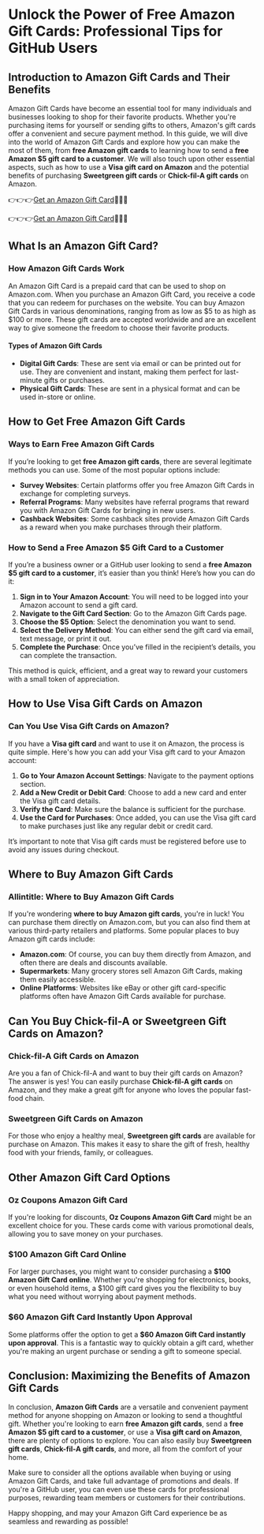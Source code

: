 # Unlock the Power of Free Amazon Gift Cards: Professional Tips for GitHub Users

## Introduction to Amazon Gift Cards and Their Benefits

Amazon Gift Cards have become an essential tool for many individuals and businesses looking to shop for their favorite products. Whether you're purchasing items for yourself or sending gifts to others, Amazon's gift cards offer a convenient and secure payment method. In this guide, we will dive into the world of Amazon Gift Cards and explore how you can make the most of them, from **free Amazon gift cards** to learning how to send a **free Amazon $5 gift card to a customer**. We will also touch upon other essential aspects, such as how to use a **Visa gift card on Amazon** and the potential benefits of purchasing **Sweetgreen gift cards** or **Chick-fil-A gift cards** on Amazon.

👉👉👉[Get an Amazon Gift Card](https://free.aazones.com/Amz_Gift_Card.html)🎁🎁🎁

👉👉👉[Get an Amazon Gift Card](https://free.aazones.com/Amz_Gift_Card.html)🎁🎁🎁

## What Is an Amazon Gift Card?

### How Amazon Gift Cards Work

An Amazon Gift Card is a prepaid card that can be used to shop on Amazon.com. When you purchase an Amazon Gift Card, you receive a code that you can redeem for purchases on the website. You can buy Amazon Gift Cards in various denominations, ranging from as low as $5 to as high as $100 or more. These gift cards are accepted worldwide and are an excellent way to give someone the freedom to choose their favorite products.

#### Types of Amazon Gift Cards

- **Digital Gift Cards**: These are sent via email or can be printed out for use. They are convenient and instant, making them perfect for last-minute gifts or purchases.
- **Physical Gift Cards**: These are sent in a physical format and can be used in-store or online.

## How to Get Free Amazon Gift Cards

### Ways to Earn Free Amazon Gift Cards

If you’re looking to get **free Amazon gift cards**, there are several legitimate methods you can use. Some of the most popular options include:

- **Survey Websites**: Certain platforms offer you free Amazon Gift Cards in exchange for completing surveys.
- **Referral Programs**: Many websites have referral programs that reward you with Amazon Gift Cards for bringing in new users.
- **Cashback Websites**: Some cashback sites provide Amazon Gift Cards as a reward when you make purchases through their platform.

### How to Send a Free Amazon $5 Gift Card to a Customer

If you’re a business owner or a GitHub user looking to send a **free Amazon $5 gift card to a customer**, it’s easier than you think! Here’s how you can do it:

1. **Sign in to Your Amazon Account**: You will need to be logged into your Amazon account to send a gift card.
2. **Navigate to the Gift Card Section**: Go to the Amazon Gift Cards page.
3. **Choose the $5 Option**: Select the denomination you want to send.
4. **Select the Delivery Method**: You can either send the gift card via email, text message, or print it out.
5. **Complete the Purchase**: Once you’ve filled in the recipient’s details, you can complete the transaction.

This method is quick, efficient, and a great way to reward your customers with a small token of appreciation.

## How to Use Visa Gift Cards on Amazon

### Can You Use Visa Gift Cards on Amazon?

If you have a **Visa gift card** and want to use it on Amazon, the process is quite simple. Here's how you can add your Visa gift card to your Amazon account:

1. **Go to Your Amazon Account Settings**: Navigate to the payment options section.
2. **Add a New Credit or Debit Card**: Choose to add a new card and enter the Visa gift card details.
3. **Verify the Card**: Make sure the balance is sufficient for the purchase.
4. **Use the Card for Purchases**: Once added, you can use the Visa gift card to make purchases just like any regular debit or credit card.

It’s important to note that Visa gift cards must be registered before use to avoid any issues during checkout.

## Where to Buy Amazon Gift Cards

### Allintitle: Where to Buy Amazon Gift Cards

If you're wondering **where to buy Amazon gift cards**, you're in luck! You can purchase them directly on Amazon.com, but you can also find them at various third-party retailers and platforms. Some popular places to buy Amazon gift cards include:

- **Amazon.com**: Of course, you can buy them directly from Amazon, and often there are deals and discounts available.
- **Supermarkets**: Many grocery stores sell Amazon Gift Cards, making them easily accessible.
- **Online Platforms**: Websites like eBay or other gift card-specific platforms often have Amazon Gift Cards available for purchase.

## Can You Buy Chick-fil-A or Sweetgreen Gift Cards on Amazon?

### Chick-fil-A Gift Cards on Amazon

Are you a fan of Chick-fil-A and want to buy their gift cards on Amazon? The answer is yes! You can easily purchase **Chick-fil-A gift cards** on Amazon, and they make a great gift for anyone who loves the popular fast-food chain.

### Sweetgreen Gift Cards on Amazon

For those who enjoy a healthy meal, **Sweetgreen gift cards** are available for purchase on Amazon. This makes it easy to share the gift of fresh, healthy food with your friends, family, or colleagues.

## Other Amazon Gift Card Options

### Oz Coupons Amazon Gift Card

If you're looking for discounts, **Oz Coupons Amazon Gift Card** might be an excellent choice for you. These cards come with various promotional deals, allowing you to save money on your purchases.

### $100 Amazon Gift Card Online

For larger purchases, you might want to consider purchasing a **$100 Amazon Gift Card online**. Whether you're shopping for electronics, books, or even household items, a $100 gift card gives you the flexibility to buy what you need without worrying about payment methods.

### $60 Amazon Gift Card Instantly Upon Approval

Some platforms offer the option to get a **$60 Amazon Gift Card instantly upon approval**. This is a fantastic way to quickly obtain a gift card, whether you're making an urgent purchase or sending a gift to someone special.

## Conclusion: Maximizing the Benefits of Amazon Gift Cards

In conclusion, **Amazon Gift Cards** are a versatile and convenient payment method for anyone shopping on Amazon or looking to send a thoughtful gift. Whether you're looking to earn **free Amazon gift cards**, send a **free Amazon $5 gift card to a customer**, or use a **Visa gift card on Amazon**, there are plenty of options to explore. You can also easily buy **Sweetgreen gift cards**, **Chick-fil-A gift cards**, and more, all from the comfort of your home.

Make sure to consider all the options available when buying or using Amazon Gift Cards, and take full advantage of promotions and deals. If you're a GitHub user, you can even use these cards for professional purposes, rewarding team members or customers for their contributions.

Happy shopping, and may your Amazon Gift Card experience be as seamless and rewarding as possible!
